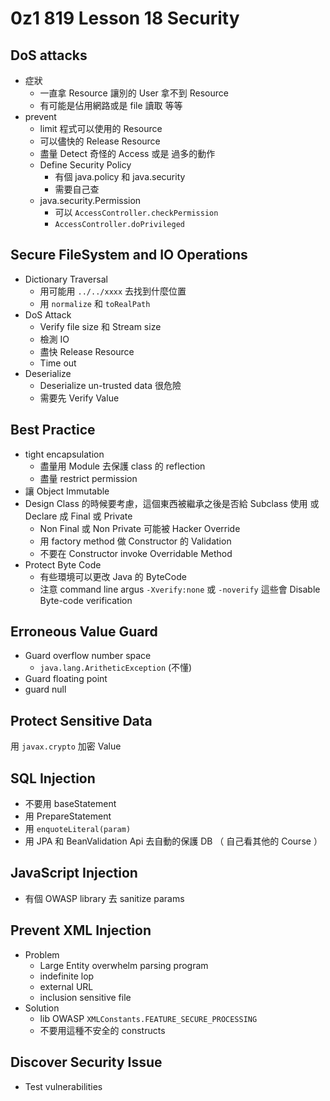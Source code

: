 # 0z1 819 Lesson 18 Security

## DoS attacks
- 症狀
  - 一直拿 Resource 讓別的 User 拿不到 Resource
  - 有可能是佔用網路或是 file 讀取 等等
- prevent
  - limit 程式可以使用的 Resource
  - 可以儘快的 Release Resource
  - 盡量 Detect 奇怪的 Access 或是 過多的動作
  - Define Security Policy
    - 有個 java.policy 和 java.security 
    - 需要自己查
  - java.security.Permission
    - 可以 `AccessController.checkPermission` 
    - `AccessController.doPrivileged`

## Secure FileSystem and IO Operations
- Dictionary Traversal 
  - 用可能用 `../../xxxx` 去找到什麼位置
  - 用 `normalize` 和 `toRealPath`
- DoS Attack
  - Verify file size 和 Stream size
  - 檢測 IO
  - 盡快 Release Resource
  - Time out
- Deserialize
  - Deserialize un-trusted data 很危險
  - 需要先 Verify Value


## Best Practice
- tight encapsulation
  - 盡量用 Module 去保護 class 的 reflection
  - 盡量 restrict permission
- 讓 Object Immutable
- Design Class 的時候要考慮，這個東西被繼承之後是否給 Subclass 使用 或 Declare 成 Final 或 Private
  - Non Final 或 Non Private 可能被 Hacker Override
  - 用 factory method 做 Constructor 的 Validation 
  - 不要在 Constructor invoke Overridable Method
- Protect Byte Code 
  - 有些環境可以更改 Java 的 ByteCode
  - 注意 command line argus `-Xverify:none` 或 `-noverify` 這些會 Disable Byte-code verification


## Erroneous Value Guard
- Guard overflow number space
  - `java.lang.AritheticException` (不懂)
- Guard floating point
- guard null


## Protect Sensitive Data
用 `javax.crypto` 加密 Value


## SQL Injection 
- 不要用 baseStatement 
- 用 PrepareStatement
- 用 `enquoteLiteral(param)`
- 用 JPA 和 BeanValidation Api 去自動的保護 DB （ 自己看其他的 Course ）


## JavaScript Injection
- 有個 OWASP library 去 sanitize params


## Prevent XML Injection
- Problem
  - Large Entity overwhelm parsing program
  - indefinite lop
  - external URL
  - inclusion sensitive file
- Solution
  - lib OWASP `XMLConstants.FEATURE_SECURE_PROCESSING`
  - 不要用這種不安全的 constructs


## Discover Security Issue
- Test vulnerabilities

